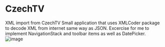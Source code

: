 # CzechTV
XML import from CzechTV
Small application that uses XMLCoder package to decode XML from internet same way as JSON.
Excercise for me to implement NavigationStack and toolbar items as well as DatePicker.
![image](https://user-images.githubusercontent.com/93435045/221901511-2cfbb20f-3b77-4179-ba82-7ea8ce91c8b0.png)
